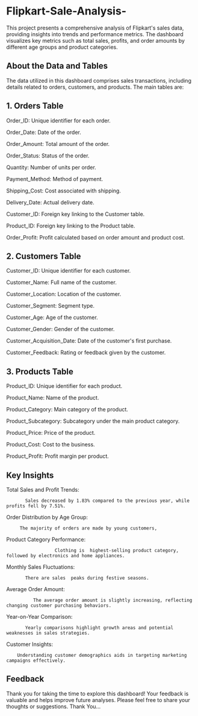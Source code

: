 # Flipkart-Sale-Analysis-

This project presents a comprehensive analysis of Flipkart's sales data, providing insights into trends and performance metrics. The dashboard visualizes key metrics such as total sales, profits, and order amounts by different age groups and product categories.

## About the Data and Tables
The data utilized in this dashboard comprises sales transactions, including details related to orders, customers, and products. The main tables are:

## 1. Orders Table
Order_ID: Unique identifier for each order.

Order_Date: Date of the order.

Order_Amount: Total amount of the order.

Order_Status: Status of the order.

Quantity: Number of units per order.


Payment_Method: Method of payment.

Shipping_Cost: Cost associated with shipping.

Delivery_Date: Actual delivery date.

Customer_ID: Foreign key linking to the Customer table.

Product_ID: Foreign key linking to the Product table.

Order_Profit: Profit calculated based on order amount and product cost.

## 2. Customers Table

Customer_ID: Unique identifier for each customer.

Customer_Name: Full name of the customer.

Customer_Location: Location of the customer.

Customer_Segment: Segment type.

Customer_Age: Age of the customer.

Customer_Gender: Gender of the customer.

Customer_Acquisition_Date: Date of the customer's first purchase.

Customer_Feedback: Rating or feedback given by the customer.

## 3. Products Table

Product_ID: Unique identifier for each product.

Product_Name: Name of the product.

Product_Category: Main category of the product.

Product_Subcategory: Subcategory under the main product category.

Product_Price: Price of the product.

Product_Cost: Cost to the business.

Product_Profit: Profit margin per product.

## Key Insights 

Total Sales and Profit Trends:

           Sales decreased by 1.83% compared to the previous year, while profits fell by 7.51%.

Order Distribution by Age Group: 

         The majority of orders are made by young customers, 
         
Product Category Performance:

                      Clothing is  highest-selling product category, followed by electronics and home appliances.

Monthly Sales Fluctuations:

           There are sales  peaks during festive seasons.

Average Order Amount:

              The average order amount is slightly increasing, reflecting changing customer purchasing behaviors.

Year-on-Year Comparison:

           Yearly comparisons highlight growth areas and potential weaknesses in sales strategies.

Customer Insights:

        Understanding customer demographics aids in targeting marketing campaigns effectively.


## Feedback
Thank you for taking the time to explore this dashboard! Your feedback is valuable and helps improve future analyses.
Please feel free to share your thoughts or suggestions. Thank You...
